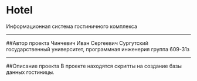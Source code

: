 # Hotel
Информационная система гостиничного комплекса
***
##Автор проекта
Чинчевич Иван Сергеевич
Сургутский государственный университет, программная инженерия группа 609-31з

***
##Описание проекта
В проекте находятся скрипты на создание базы данных гостиницы.
